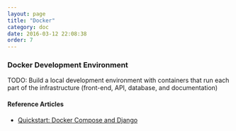 ```yaml
---
layout: page
title: "Docker"
category: doc
date: 2016-03-12 22:08:38
order: 7
---
```


### Docker Development Environment

TODO: Build a local development environment with containers that run each part of the infrastructure (front-end, API, database, and documentation)

#### Reference Articles
- [Quickstart: Docker Compose and Django](https://docs.docker.com/compose/django/)

